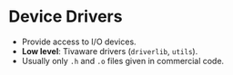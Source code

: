 # Device Drivers

- Provide access to I/O devices.
- **Low level**: Tivaware drivers (`driverlib`, `utils`).
- Usually only `.h` and `.o` files given in commercial code.